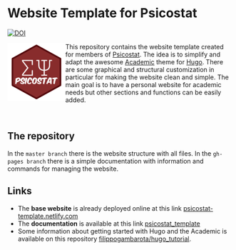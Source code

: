# Website Template for Psicostat

[![DOI](https://zenodo.org/badge/229460975.svg)](https://zenodo.org/badge/latestdoi/229460975)

<img src="static/img/Psicostat_hexagon.svg" width="130" align="left" />

This repository contains the website template created for members of [Psicostat](https://psicostat-template.netlify.com/). The idea is to simplify and adapt the awesome [Academic](https://sourcethemes.com/academic/) theme for [Hugo](https://gohugo.io/). There are some graphical and structural customization in particular for making the website clean and simple. The main goal is to have a personal website for academic needs but other sections and functions can be easily added.

</br>

## The repository

In the `master branch` there is the website structure with all files. In the `gh-pages branch` there is a simple documentation with information and commands for managing the website.

## Links

* The **base website** is already deployed online at this link [psicostat-template.netlify.com](https://psicostat-template.netlify.com)
* The **documentation** is available at this link [psicostat_template](https://filippogambarota.github.io/psicostat_template/)
* Some information about getting started with Hugo and the Academic is available on this repository [filippogambarota/hugo_tutorial](https://github.com/filippogambarota/hugo_tutorial).
